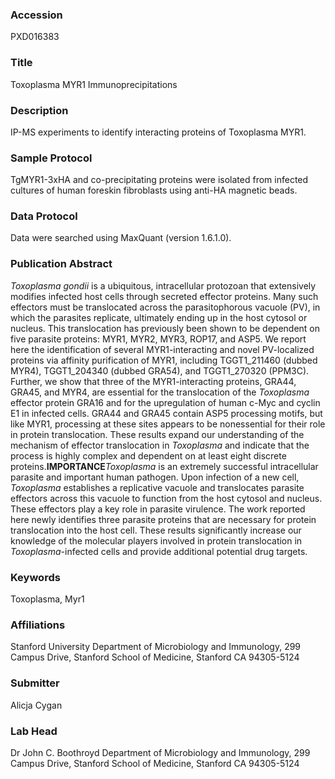 ### Accession
PXD016383

### Title
Toxoplasma MYR1 Immunoprecipitations

### Description
IP-MS experiments to identify interacting proteins of Toxoplasma MYR1.

### Sample Protocol
TgMYR1-3xHA and co-precipitating proteins were isolated from infected cultures of human foreskin fibroblasts using anti-HA magnetic beads.

### Data Protocol
Data were searched using MaxQuant (version 1.6.1.0).

### Publication Abstract
<i>Toxoplasma gondii</i> is a ubiquitous, intracellular protozoan that extensively modifies infected host cells through secreted effector proteins. Many such effectors must be translocated across the parasitophorous vacuole (PV), in which the parasites replicate, ultimately ending up in the host cytosol or nucleus. This translocation has previously been shown to be dependent on five parasite proteins: MYR1, MYR2, MYR3, ROP17, and ASP5. We report here the identification of several MYR1-interacting and novel PV-localized proteins via affinity purification of MYR1, including TGGT1_211460 (dubbed MYR4), TGGT1_204340 (dubbed GRA54), and TGGT1_270320 (PPM3C). Further, we show that three of the MYR1-interacting proteins, GRA44, GRA45, and MYR4, are essential for the translocation of the <i>Toxoplasma</i> effector protein GRA16 and for the upregulation of human c-Myc and cyclin E1 in infected cells. GRA44 and GRA45 contain ASP5 processing motifs, but like MYR1, processing at these sites appears to be nonessential for their role in protein translocation. These results expand our understanding of the mechanism of effector translocation in <i>Toxoplasma</i> and indicate that the process is highly complex and dependent on at least eight discrete proteins.<b>IMPORTANCE</b><i>Toxoplasma</i> is an extremely successful intracellular parasite and important human pathogen. Upon infection of a new cell, <i>Toxoplasma</i> establishes a replicative vacuole and translocates parasite effectors across this vacuole to function from the host cytosol and nucleus. These effectors play a key role in parasite virulence. The work reported here newly identifies three parasite proteins that are necessary for protein translocation into the host cell. These results significantly increase our knowledge of the molecular players involved in protein translocation in <i>Toxoplasma</i>-infected cells and provide additional potential drug targets.

### Keywords
Toxoplasma, Myr1

### Affiliations
Stanford University
Department of Microbiology and Immunology, 299 Campus Drive, Stanford School of Medicine, Stanford CA 94305-5124

### Submitter
Alicja Cygan

### Lab Head
Dr John C. Boothroyd
Department of Microbiology and Immunology, 299 Campus Drive, Stanford School of Medicine, Stanford CA 94305-5124


